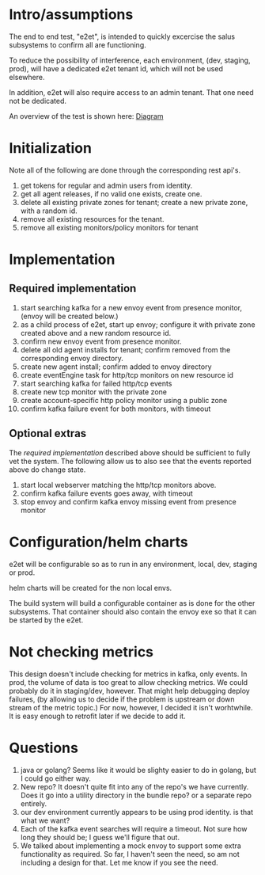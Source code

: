 # Intro/assumptions
The end to end test, "e2et", is intended to quickly excercise the salus subsystems to confirm all are functioning.

To reduce the possibility of interference, each environment, (dev, staging, prod), will have a dedicated e2et tenant id, which will not be used elsewhere.

In addition, e2et will also require access to an admin tenant.  That one need not be dedicated.

An overview of the test is shown here: [Diagram](diagram.puml)

# Initialization
Note all of the following are done through the corresponding rest api's.
1. get tokens for regular and admin users from identity.
1. get all agent releases, if no valid one exists, create one.
1. delete all existing private zones for tenant; create a new private zone, with a random id.
1. remove all existing resources for the tenant.
1. remove all existing monitors/policy monitors for tenant
# Implementation
## Required implementation
1. start searching kafka for a new envoy event from presence monitor, (envoy will be created below.)
1. as a child process of e2et, start up envoy; configure it with private zone created above and a new random resource id.
1. confirm new envoy event from presence monitor.
1. delete all old agent installs for tenant; confirm removed from the corresponding envoy directory.
1. create new agent install; confirm added to envoy directory
1. create eventEngine task for http/tcp monitors on new resource id
1. start searching kafka for failed http/tcp events 
1. create new tcp monitor with the private zone
1. create account-specific http policy monitor using a public zone
1. confirm kafka failure event for both monitors, with timeout

## Optional extras
The *required implementation* described above should be sufficient to fully vet the system.  The following allow us to also see that the events reported above do change state.
1. start local webserver matching the http/tcp monitors above.
1. confirm kafka failure events goes away, with timeout
1. stop envoy and confirm kafka envoy missing event from presence monitor


# Configuration/helm charts
e2et will be configurable so as to run in any environment, local, dev, staging or prod.

helm charts will be created for the non local envs.

The build system will build a configurable container as is done for the other subsystems.  That container should also contain the envoy exe so that it can be started by the e2et.

# Not checking metrics
This design doesn't include checking for metrics in kafka, only events.  In prod, the volume of data is too great to allow checking metrics.  We could probably do it in staging/dev, however.  That might help debugging deploy failures, (by allowing us to decide if the problem is upstream or down stream of the metric topic.) For now, however, I decided it isn't worhtwhile.  It is easy enough to retrofit later if we decide to add it.

# Questions
1. java or golang?  Seems like it would be slighty easier to do in golang, but I could go either way.
1. New repo? It doesn't quite fit into any of the repo's we have currently.  Does it go into a utility directory in the bundle repo? or a separate repo entirely.
1. our dev environment currently appears to be using prod identity.  is that what we want?
1. Each of the kafka event searches will require a timeout.  Not sure how long they should be; I guess we'll figure that out.
1. We talked about implementing a mock envoy to support some extra functionality as required.  So far, I haven't seen the need, so am not including a design for that.  Let me know if you see the need.